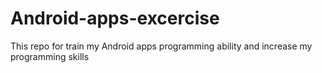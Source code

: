 # Android-apps-excercise
This repo for train my Android apps programming ability and increase my programming skills
